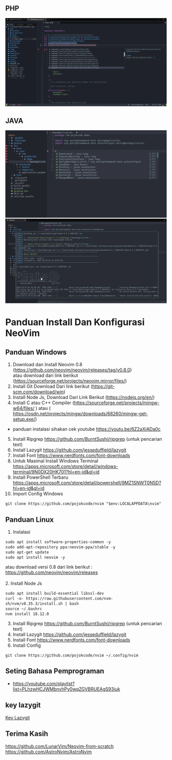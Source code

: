 ## PHP

![LARAVEL!](img/laravel.jpeg)

## JAVA

![JAVA!](img/Spring_boot_code.jpeg)
![JAVA!](img/terminal_spring_boot.jpeg)

# Panduan Install Dan Konfigurasi NeoVim

## Panduan Windows

1. Download dan Install Neovim 0.8 (https://github.com/neovim/neovim/releases/tag/v0.8.0) <br> atau download dari link berikut (https://sourceforge.net/projects/neovim.mirror/files/)
2. Install Git Download Dari link berikut (https://git-scm.com/download/win)
3. Install Node Js, Download Dari Link Berikut (https://nodejs.org/en/)
4. Install C atau C++ Compiler (https://sourceforge.net/projects/mingw-w64/files/ ) atau ( https://osdn.net/projects/mingw/downloads/68260/mingw-get-setup.exe/)

- panduan instalasi sihakan cek youtube https://youtu.be/6Z2aXiADa0c

5. Install Ripgrep https://github.com/BurntSushi/ripgrep (untuk pencarian text)
6. Install Lazygit https://github.com/jesseduffield/lazygit
7. Install Font https://www.nerdfonts.com/font-downloads
8. Untuk Masimal Install Windows Terminal https://apps.microsoft.com/store/detail/windows-terminal/9N0DX20HK701?hl=en-id&gl=id
9. Install PowerShell Terbaru https://apps.microsoft.com/store/detail/powershell/9MZ1SNWT0N5D?hl=en-id&gl=id
10. Import Config Windows

```
git clone https://github.com/pojokcode/nvim "$env:LOCALAPPDATA\nvim"
```

## Panduan Linux

1.  Instalasi

```
sudo apt install software-properties-common -y
sudo add-apt-repository ppa:neovim-ppa/stable -y
sudo apt-get update
sudo apt install neovim -y
```

atau download versi 0.8 dari link berikut : https://github.com/neovim/neovim/releases<br><br> 2. Install Node Js

```
sudo apt install build-essential libssl-dev
curl -o- https://raw.githubusercontent.com/nvm-sh/nvm/v0.35.3/install.sh | bash
source ~/.bashrc
nvm install 18.12.0
```

3.  Install Ripgrep https://github.com/BurntSushi/ripgrep (untuk pencarian text)
4.  Install Lazygit https://github.com/jesseduffield/lazygit
5.  Install Font https://www.nerdfonts.com/font-downloads
6.  Install Config

```
git clone https://github.com/pojokcode/nvim ~/.config/nvim
```

## Seting Bahasa Pemprograman

- https://youtube.com/playlist?list=PLhzwHCJWMbnvhPy0wqZGVBRUEAgS93iuk

## key lazygit
<a href="https://github.com/jesseduffield/lazygit/blob/master/docs/keybindings/Keybindings_en.md?fbclid=IwAR3BogewbYeP0PbPY1pewCkq2c3PKua3eHi-00rHpdSdz9gSKrY71Pv10u4" target="_blank">Key Lazygit</a>

## Terima Kasih
https://github.com/LunarVim/Neovim-from-scratch <br>
https://github.com/AstroNvim/AstroNvim
